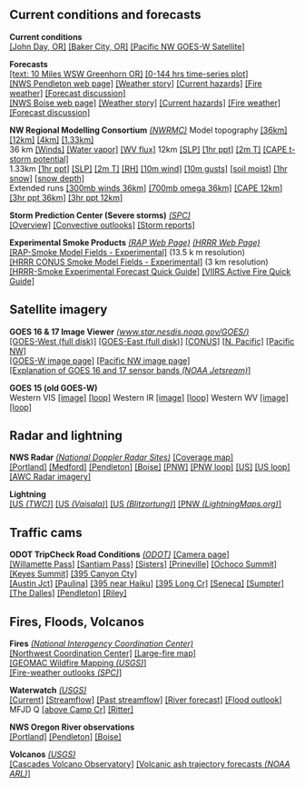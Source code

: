 ## Current conditions and forecasts ##

**Current conditions**  
[[John Day, OR]](http://forecast.weather.gov/MapClick.php?lat=44.4159883&lon=-118.95301&site=all&smap=1&searchresult=John%20Day%2C%20OR%2097845%2C%20USA)
[[Baker City, OR]](http://forecast.weather.gov/MapClick.php?CityName=Baker+City&state=OR&site=BOI&textField1=44.775&textField2=-117.833&e=0) 
[[Pacific NW GOES-W Satellite]](https://www.star.nesdis.noaa.gov/GOES/sector_band.php?sat=G17&sector=pnw&band=GEOCOLOR&length=12)  

**Forecasts**  
[[text:  10 Miles WSW Greenhorn OR]](http://forecast.weather.gov/MapClick.php?lat=44.654977979262924&lon=-118.68804931640625&site=pdt&smap=1&marine=0&unit=0&lg=en&TextType=1) 
[[0-144 hrs time-series plot]](html/eugwx/all3_mfjd.html)  
[[NWS Pendleton web page]](http://www.wrh.noaa.gov/pdt/) 
[[Weather story]](http://www.wrh.noaa.gov/FXC/wxstory.php?wfo=pdt) 
[[Current hazards]](https://www.wrh.noaa.gov/map/?wfo=pdt) 
[[Fire weather]](https://www.wrh.noaa.gov/fire2/?wfo=pdt)
[[Forecast discussion]](http://www.wrh.noaa.gov/total_forecast/getprod.php?prod=XXXAFDPDT&wfo=PDT)  
[[NWS Boise web page]](http://www.wrh.noaa.gov/boi/) 
[[Weather story]](http://www.wrh.noaa.gov/FXC/wxstory.php?wfo=boi) 
[[Current hazards]](https://www.wrh.noaa.gov/map/?wfo=boi) 
[[Fire weather]](https://www.wrh.noaa.gov/fire2/?wfo=boi)
[[Forecast discussion]](https://www.wrh.noaa.gov/total_forecast/getprod.php?new&wfo=boi&sid=BOI&pil=AFD)

**NW Regional Modelling Consortium** *[(NWRMC)](http://www.atmos.washington.edu/mm5rt/)* 
Model topography 
[[36km]](http://www.atmos.washington.edu/mm5rt/domains/may06.36kmterrain.gif) 
[[12km]](http://www.atmos.washington.edu/mm5rt/domains/may06.12kmterrain.gif)
[[4km]](http://www.atmos.washington.edu/mm5rt/domains/may06.4kmterrain.gif)
[[1.33km]](http://www.atmos.washington.edu/mm5rt/domains/nov16.1.33kmterrain.gif)  
36 km 
[[Winds]](http://www.atmos.washington.edu/%7Eovens/loops/wxloop.cgi?mm5d1_300j+//72/3)
[[Water vapor]](http://www.atmos.washington.edu/%7Eovens/loops/wxloop.cgi?mm5d1_pcpwv+//84/3) 
[[WV flux]](https://atmos.washington.edu/~ovens/wxloop.cgi?wrfd1_ivt+//84/3) 
12km 
[[SLP]](http://www.atmos.washington.edu/%7Eovens/loops/wxloop.cgi?mm5d1_slp+//72/3)
[[1hr ppt]](http://www.atmos.washington.edu/%7Eovens/loops/wxloop.cgi?mm5d1_pcp1+//72/1)
[[2m T]](http://www.atmos.washington.edu/%7Eovens/loops/wxloop.cgi?mm5d1_tsfc+//72/3)
[[CAPE t-storm potential]](http://www.atmos.washington.edu/%7Eovens/wxloop.cgi?mm5d1_mcape+//84/3)  
1.33km
[[1hr ppt]](http://www.atmos.washington.edu/%7Eovens/wxloop.cgi?wrfd4_ti_pcp1+///1)
[[SLP]](http://www.atmos.washington.edu/%7Eovens/wxloop.cgi?wrfd4_ti_slp+///3)
[[2m T]](http://www.atmos.washington.edu/%7Eovens/wxloop.cgi?wrfd4_ti_tsfc+///3)
[[RH]](https://a.atmos.washington.edu/~ovens/wxloop.cgi?wrfd4_ti_rhsfc+///3) 
[[10m wind]](http://www.atmos.washington.edu/%7Eovens/wxloop.cgi?wrfd4_ti_wssfc+///3)
[[10m gusts]](http://www.atmos.washington.edu/%7Eovens/wxloop.cgi?wrfd4_ti_wgsfc+///3)
[[soil moist]](http://www.atmos.washington.edu/%7Eovens/wxloop.cgi?wrfd4_ti_smois1+///3) 
[[1hr snow]](http://www.atmos.washington.edu/%7Eovens/wxloop.cgi?wrfd4_ti_snow1+///1)
[[snow depth]](http://www.atmos.washington.edu/%7Eovens/wxloop.cgi?wrfd4_ti_snodep+///3)  
Extended runs  [[300mb winds 36km]](https://a.atmos.washington.edu/~ovens/wxloop.cgi?wrfd1_x_300j+///3)
[[700mb omega 36km]](https://a.atmos.washington.edu/~ovens/wxloop.cgi?wrfd1_x_500w+///3)
[[CAPE 12km]](https://a.atmos.washington.edu/~ovens/wxloop.cgi?wrfd2_x_mcape+///3)
[[3hr ppt 36km]](https://a.atmos.washington.edu/~ovens/wxloop.cgi?wrfd1_x_pcp3+///3)
[[3hr ppt 12km]](https://a.atmos.washington.edu/~ovens/wxloop.cgi?wrfd2_x_pcp3+///3)

**Storm Prediction Center (Severe storms)** *[(SPC)](https://www.spc.noaa.gov/)*  
[[Overview]](https://www.spc.noaa.gov/)
[[Convective outlooks]](https://www.spc.noaa.gov/products/outlook/)
[[Storm reports]](https://www.spc.noaa.gov/climo/online/)

**Experimental Smoke Products** *[(RAP Web Page)](https://rapidrefresh.noaa.gov)* 
*[(HRRR Web Page)](https://rapidrefresh.noaa.gov/hrrr/)*  
[[RAP-Smoke Model Fields - Experimental]](https://rapidrefresh.noaa.gov/RAPsmoke/) (13.5 k m resolution)  
[[HRRR CONUS Smoke Model Fields - Experimental]](https://rapidrefresh.noaa.gov/hrrr/HRRRsmoke/) (3 km resolution)  
[[HRRR-Smoke Experimental Forecast Quick Guide]](https://rapidrefresh.noaa.gov/hrrr/HRRRsmoke/HRRR_Smoke_IMET_Fire_QuickGuide_Aug14.pdf)
[[VIIRS Active Fire Quick Guide]](https://rapidrefresh.noaa.gov/hrrr/HRRRsmoke/VIIRSActiveFireQuickGuide-FinalForm-.pdf)

## Satellite imagery ##

**GOES 16 & 17 Image Viewer** *[(www.star.nesdis.noaa.gov/GOES/)](https://www.star.nesdis.noaa.gov/GOES/index.php)*  
[[GOES-West (full disk)]](https://www.star.nesdis.noaa.gov/GOES/fulldisk_band.php?sat=G17&band=GEOCOLOR&length=127)
[[GOES-East (full disk)]](https://www.star.nesdis.noaa.gov/GOES/fulldisk_band.php?sat=G16&band=GEOCOLOR&length=12)
[[CONUS]](https://www.star.nesdis.noaa.gov/GOES/conus_band.php?sat=G16&band=GEOCOLOR&length=12)
[[N. Pacific]](https://www.star.nesdis.noaa.gov/GOES/sector_band.php?sat=G17&sector=np&band=GEOCOLOR&length=12)
[[Pacific NW]](https://www.star.nesdis.noaa.gov/GOES/sector_band.php?sat=G17&sector=pnw&band=GEOCOLOR&length=12)  
[[GOES-W image page]](https://www.star.nesdis.noaa.gov/GOES/fulldisk.php?sat=G17)
[[Pacific NW image page]](https://www.star.nesdis.noaa.gov/GOES/sector.php?sat=G17&sector=pnw)  
[[Explanation of GOES 16 and 17 sensor bands *(NOAA Jetsream)*]](https://www.weather.gov/jetstream/goes)  

**GOES 15 (old GOES-W)**  
Western VIS [[image]](http://www.goes.noaa.gov/GIFS/WCVS.JPG)
[[loop]](http://www.goes.noaa.gov/GSSLOOPS/wcvs.html)
Western IR [[image]](http://www.goes.noaa.gov/GIFS/WCIR.JPG)
[[loop]](http://www.goes.noaa.gov/GSSLOOPS/wcwv.html)
Western WV [[image]](http://www.goes.noaa.gov/GIFS/WCWV.JPG)
[[loop]](http://www.goes.noaa.gov/GSSLOOPS/wcwv.html)

## Radar and lightning ##

**NWS Radar**  *[(National Doppler Radar Sites)](https://radar.weather.gov/)*
[[Coverage map]](https://www.roc.noaa.gov/WSR88D/Images/WSR-88DCONUSCoverage1000.jpg)  
[[Portland]](http://radar.weather.gov/radar_lite.php?product=N0R&rid=RTX&loop=no)
[[Medford]](http://radar.weather.gov/radar_lite.php?rid=max&product=N0R&loop=no)
[[Pendleton]](https://radar.weather.gov/radar_lite.php?rid=pdt&product=N0R&loop=no)
[[Boise]](https://radar.weather.gov/radar_lite.php?rid=cbx&product=N0R&loop=no)
[[PNW]](http://radar.weather.gov/Conus/pacnorthwest_lite.php)
[[PNW loop]](http://radar.weather.gov/Conus/pacnorthwest_lite_loop.php)
[[US]](https://radar.weather.gov/Conus/index_lite.php)
[[US loop]](https://radar.weather.gov/Conus/index_lite_loop.php)
[[AWC Radar imagery]](https://aviationweather.gov/radar)  

**Lightning**  
[[US *(TWC)*]](http://geog.uoregon.edu/weather/eugwx/usradarlightning.htm)
[[US *(Vaisala)*]](http://thunderstorm.vaisala.com/explorer_files/lts-image.jpg?foo=468)
[[US *(Blitzortung)*]](http://en.blitzortung.org/live_lightning_maps.php?map=30)
[[PNW *(LightningMaps.org)*]](http://www.lightningmaps.org/?lang=en#m=oss;t=3;s=0;o=0;b=;ts=0;y=44.5983;x=-119.9542;z=7;d=2;dl=2;dc=0;)

## Traffic cams ##

**ODOT TripCheck Road Conditions** *[(ODOT)](https://www.tripcheck.com/Pages/Road-Conditions?curRegion=0&mainNav=RoadConditions)*
[[Camera page]](https://www.tripcheck.com/Pages/Road-Conditions?curRegion=0&mainNav=RoadConditions)   
[[Willamette Pass]](https://tripcheck.com/RoadCams/cams/Willamette%20Pass_pid3351.JPG?rand=1553714209804)
[[Santiam Pass]](https://tripcheck.com/RoadCams/cams/Santiam%20Pass_pid2728.JPG?rand=1553714236397)
[[Sisters]](https://tripcheck.com/RoadCams/cams/Sisters_pid653.jpg) 
[[Prineville]](https://tripcheck.com/RoadCams/cams/3rd%20St%20at%20Harwood_pid3527.JPG)
[[Ochoco Summit]](https://tripcheck.com/RoadCams/cams/US26%20at%20Ochoco%20Summit_pid2588.JPG)
[[Keyes Summit]](https://tripcheck.com/RoadCams/cams/US26%20at%20Keyes%20Summit_pid2550.JPG)
[[395 Canyon Cty]](https://tripcheck.com/RoadCams/cams/US395C%20at%20Canyon%20City_pid3515.JPG)  
[[Austin Jct]](https://tripcheck.com/RoadCams/cams/AustinJunction_pid1522.jpg?rand=1533491256378)
[[Paulina]](http://www.tripcheck.com/RoadCams/cams/Paulina_pid1362.jpg?0.7055475)
[[395 near Haiku]](https://tripcheck.com/RoadCams/cams/US395%20at%20Battle%20Mountain_pid3536.JPG)
[[395 Long Cr]](https://tripcheck.com/RoadCams/cams/US395B%20at%20Long%20Creek_pid3495.JPG)
[[Seneca]](https://tripcheck.com/RoadCams/cams/US395C%20at%20Seneca_pid3491.JPG)
[[Sumpter]](https://tripcheck.com/RoadCams/cams/ORE7%20at%20Sumpter_pid3499.JPG)
[[The Dalles]](http://www.tripcheck.com/roadcams/cams/TheDalles_pid655.jpg)
[[Pendleton]](http://www.tripcheck.com/RoadCams/cams/LorenzenRoad_pid635.jpg)
[[Riley]](https://tripcheck.com/RoadCams/cams/US20%20at%20US395%20Riley_pid2569.JPG)

## Fires, Floods, Volcanos ##

**Fires**  *[(National Interagency Coordination Center)](https://www.nifc.gov/nicc/index.htm)*   
[[Northwest Coordination Center]](http://gacc.nifc.gov/nwcc/)
[[Large-fire map]](http://gacc.nifc.gov/nwcc/)  
[[GEOMAC Wildfire Mapping *(USGS)*]](https://www.geomac.gov/viewer/viewer.shtml)  
[[Fire-weather outlooks *(SPC)*]](https://www.spc.noaa.gov/products/fire_wx/overview.html)

**Waterwatch** *[(USGS)](https://waterwatch.usgs.gov)*  
[[Current]](https://waterwatch.usgs.gov)
[[Streamflow]](https://waterwatch.usgs.gov/?id=ww_current)
[[Past streamflow]](https://waterwatch.usgs.gov/index.php?id=ww_past)
[[River forecast]](http://www.nwrfc.noaa.gov/rfc/)
[[Flood outlook]](https://www.wpc.ncep.noaa.gov/nationalfloodoutlook/)  
MFJD Q [[above Camp Cr]](http://waterdata.usgs.gov/or/nwis/uv?site_no=14043840)
[[Ritter]](http://waterdata.usgs.gov/or/nwis/uv?site_no=14044000)

**NWS Oregon River observations**  
[[Portland]](https://water.weather.gov/ahps2/index.php?wfo=pqr)
[[Pendleton]](https://water.weather.gov/ahps2/index.php?wfo=pdt)
[[Boise]](https://water.weather.gov/ahps2/index.php?wfo=boi)

**Volcanos** *[(USGS)](https://volcanoes.usgs.gov/index.html)*    
[[Cascades Volcano Observatory]](https://volcanoes.usgs.gov/observatories/cvo/)
[[Volcanic ash trajectory forecasts *(NOAA ARL)*]](https://www.ready.noaa.gov/ready2-bin/ashcurrent.pl)






